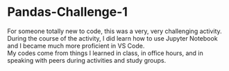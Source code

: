 # Pandas-Challenge-1
For someone totally new to code, this was a very, very challenging activity.  During the course of the activity, I did learn how to use Jupyter Notebook and I became much more proficient in VS Code.  
My codes come from things I learned in class, in office hours, and in speaking with peers during activities and study groups.
